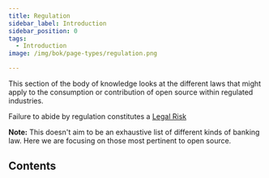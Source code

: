 ```yaml
---
title: Regulation
sidebar_label: Introduction
sidebar_position: 0
tags: 
  - Introduction
image: /img/bok/page-types/regulation.png

---
```


This section of the body of knowledge looks at the different laws that might apply to the consumption or contribution of open source within regulated industries.  

<BoxOut title="Legal Risk" image="/img/bok/risks/legal-risk.png" link="../Risks/Legal-Risk" linkText="Legal Risk Details">

Failure to abide by regulation constitutes a [Legal Risk](../Risks/Legal-Risk)

</BoxOut>

**Note:** This doesn't aim to be an exhaustive list of different kinds of banking law.  Here we are focusing on those most pertinent to open source.

## Contents

<BokTagList filter="Regulations" images="true"/>